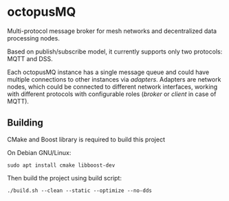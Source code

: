 octopusMQ
=========

Multi-protocol message broker for mesh networks and decentralized data processing nodes.

Based on publish/subscribe model, it currently supports only two protocols: MQTT and DSS. 

Each octopusMQ instance has a single message queue and could have multiple connections to other instances via *adapters*. Adapters are network nodes, which could be connected to different network interfaces, working with different protocols with configurable roles (*broker* or *client* in case of MQTT).

Building
--------

CMake and Boost library is required to build this project

On Debian GNU/Linux:
```
sudo apt install cmake libboost-dev
```

Then build the project using build script:
```
./build.sh --clean --static --optimize --no-dds
```
